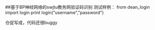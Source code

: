 ##基于BP神经网络的swjtu教务网验证码识别
测试样例：
    from dean_login import login
    print login("username","password")

仓促写成，代码还很buggy

